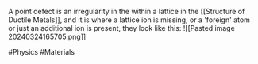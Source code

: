 A point defect is an irregularity in the within a lattice in the [[Structure of Ductile Metals]], and it is where a lattice ion is missing, or a 'foreign' atom or just an additional ion is present, they look like this:
![[Pasted image 20240324165705.png]]

#Physics #Materials 